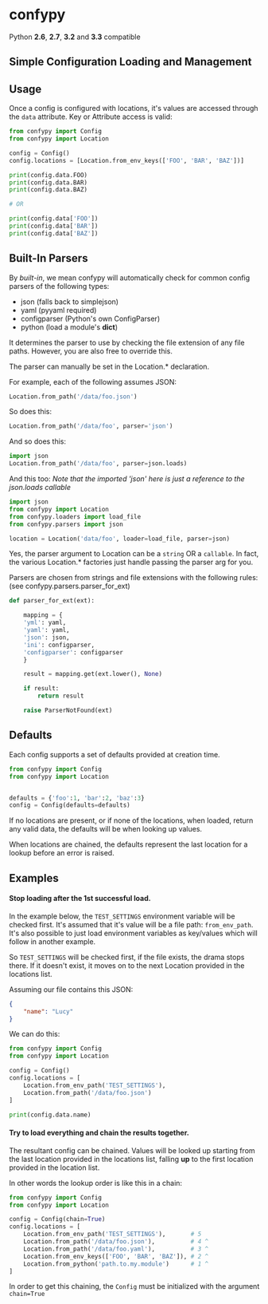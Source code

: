 # confypy

Python **2.6**, **2.7**, **3.2** and **3.3** compatible

## Simple Configuration Loading and Management


## Usage

Once a config is configured with locations, it's values are accessed through
the `data` attribute. Key or Attribute access is valid:

```python
from confypy import Config
from confypy import Location

config = Config()
config.locations = [Location.from_env_keys(['FOO', 'BAR', 'BAZ'])]

print(config.data.FOO)
print(config.data.BAR)
print(config.data.BAZ)

# OR

print(config.data['FOO'])
print(config.data['BAR'])
print(config.data['BAZ'])

```

## Built-In Parsers
By *built-in*, we mean confypy will automatically check for common
config parsers of the following types:

- json (falls back to simplejson)
- yaml (pyyaml required)
- configparser (Python's own ConfigParser)
- python (load a module's __dict__)

It determines the parser to use by checking the file extension of
any file paths. However, you are also free to override this.

The parser can manually be set in the Location.* declaration.

For example, each of the following assumes JSON:

```python
Location.from_path('/data/foo.json')
```

So does this:
```python
Location.from_path('/data/foo', parser='json')
```

And so does this:

```python
import json
Location.from_path('/data/foo', parser=json.loads)
```

And this too:
*Note that the imported 'json' here is just a reference to the json.loads callable*

```python
import json
from confypy import Location
from confypy.loaders import load_file
from confypy.parsers import json

location = Location('data/foo', loader=load_file, parser=json)

```

Yes, the parser argument to Location can be a `string` OR a `callable`.
In fact, the various Location.* factories just handle passing the parser
arg for you.

Parsers are chosen from strings and file extensions with the following
rules: (see confypy.parsers.parser_for_ext)

```python
def parser_for_ext(ext):

    mapping = {
    'yml': yaml,
    'yaml': yaml,
    'json': json,
    'ini': configparser,
    'configparser': configparser
    }

    result = mapping.get(ext.lower(), None)

    if result:
        return result

    raise ParserNotFound(ext)
```


## Defaults

Each config supports a set of defaults provided at creation time.

```python
from confypy import Config
from confypy import Location


defaults = {'foo':1, 'bar':2, 'baz':3}
config = Config(defaults=defaults)
```

If no locations are present, or if none of the locations, when loaded, return
any valid data, the defaults will be when looking up values.

When locations are chained, the defaults represent the last location for a
lookup before an error is raised.


## Examples


#### Stop loading after the 1st successful load.

In the example below, the `TEST_SETTINGS` environment variable will be
checked first. It's assumed that it's value will be a file path:
`from_env_path`. It's also possible to just load environment variables
as key/values which will follow in another example.

So `TEST_SETTINGS` will be checked first, if the file exists, the drama
stops there. If it doesn't exist, it moves on to the next Location
provided in the locations list.

Assuming our file contains this JSON:

```json
{
    "name": "Lucy"
}
```

We can do this:

```python
from confypy import Config
from confypy import Location

config = Config()
config.locations = [
    Location.from_env_path('TEST_SETTINGS'),
    Location.from_path('/data/foo.json')
]

print(config.data.name)
```

#### Try to load everything and chain the results together.

The resultant config can be chained. Values will be looked up starting
from the last location provided in the locations list, falling **up**
to the first location provided in the location list.

In other words the lookup order is like this in a chain:

```python
from confypy import Config
from confypy import Location

config = Config(chain=True)
config.locations = [
    Location.from_env_path('TEST_SETTINGS'),       # 5
    Location.from_path('/data/foo.json'),          # 4 ^
    Location.from_path('/data/foo.yaml'),          # 3 ^
    Location.from_env_keys(['FOO', 'BAR', 'BAZ']), # 2 ^
    Location.from_python('path.to.my.module')      # 1 ^
]
```

In order to get this chaining, the `Config` must be initialized with the
argument `chain=True`
